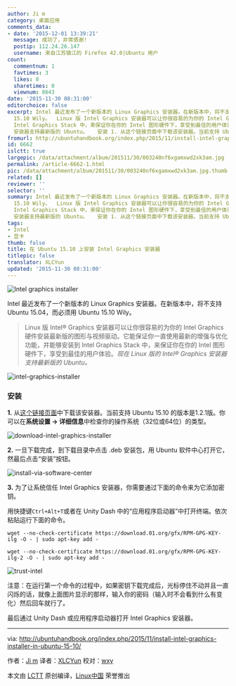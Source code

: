 ```yaml
---
author: Ji m
category: 桌面应用
comments_data:
- date: '2015-12-01 13:39:21'
  message: 成功了，非常感谢!
  postip: 112.24.26.147
  username: 来自江苏镇江的 Firefox 42.0|Ubuntu 用户
count:
  commentnum: 1
  favtimes: 3
  likes: 0
  sharetimes: 0
  viewnum: 8643
date: '2015-11-30 08:31:00'
editorchoice: false
excerpt: Intel 最近发布了一个新版本的 Linux Graphics 安装器。在新版本中，将不支持 Ubuntu 15.04，而必须用 Ubuntu
  15.10 Wily。  Linux 版 Intel Graphics 安装器可以让你很容易的为你的 Intel Graphics 硬件安装最新版的图形与视频驱动。它能保证你一直使用最新的增强与优化功能，并能够安装到
  Intel Graphics Stack 中，来保证你在你的 Intel 图形硬件下，享受到最佳的用户体验。现在 Linux 版的 Intel Graphics
  安装器支持最新版的 Ubuntu。   安装 1. 从这个链接页面中下载该安装器。当前支持 Ubuntu 15.10 的版本是1.2.1版。你可以在系统
fromurl: http://ubuntuhandbook.org/index.php/2015/11/install-intel-graphics-installer-in-ubuntu-15-10/
id: 6662
islctt: true
largepic: /data/attachment/album/201511/30/003240nf6xgamxwd2xk3am.jpg
permalink: /article-6662-1.html
pic: /data/attachment/album/201511/30/003240nf6xgamxwd2xk3am.jpg.thumb.jpg
related: []
reviewer: ''
selector: ''
summary: Intel 最近发布了一个新版本的 Linux Graphics 安装器。在新版本中，将不支持 Ubuntu 15.04，而必须用 Ubuntu
  15.10 Wily。  Linux 版 Intel Graphics 安装器可以让你很容易的为你的 Intel Graphics 硬件安装最新版的图形与视频驱动。它能保证你一直使用最新的增强与优化功能，并能够安装到
  Intel Graphics Stack 中，来保证你在你的 Intel 图形硬件下，享受到最佳的用户体验。现在 Linux 版的 Intel Graphics
  安装器支持最新版的 Ubuntu。   安装 1. 从这个链接页面中下载该安装器。当前支持 Ubuntu 15.10 的版本是1.2.1版。你可以在系统
tags:
- Intel
- 显卡
thumb: false
title: 在 Ubuntu 15.10 上安装 Intel Graphics 安装器
titlepic: false
translator: XLCYun
updated: '2015-11-30 08:31:00'
---
```


![Intel graphics installer](/data/attachment/album/201511/30/003240nf6xgamxwd2xk3am.jpg)


Intel 最近发布了一个新版本的 Linux Graphics 安装器。在新版本中，将不支持 Ubuntu 15.04，而必须用 Ubuntu 15.10 Wily。



> 
> Linux 版 Intel® Graphics 安装器可以让你很容易的为你的 Intel Graphics 硬件安装最新版的图形与视频驱动。它能保证你一直使用最新的增强与优化功能，并能够安装到 Intel Graphics Stack 中，来保证你在你的 Intel 图形硬件下，享受到最佳的用户体验。*现在 Linux 版的 Intel® Graphics 安装器支持最新版的 Ubuntu。*
> 
> 
> 


![intel-graphics-installer](/data/attachment/album/201511/30/003241fyk5kc3e2czv7vcq.jpg)


### 安装


**1.** 从[这个链接页面](https://01.org/linuxgraphics/downloads)中下载该安装器。当前支持 Ubuntu 15.10 的版本是1.2.1版。你可以在**系统设置 -> 详细信息**中检查你的操作系统（32位或64位）的类型。


![download-intel-graphics-installer](/data/attachment/album/201511/30/003242arvzzhivr9ih4dbd.jpg)


**2.** 一旦下载完成，到下载目录中点击 .deb 安装包，用 Ubuntu 软件中心打开它，然最后点击“安装”按钮。


![install-via-software-center](/data/attachment/album/201511/30/003242o7g51cdks0p9h375.jpg)


**3.** 为了让系统信任 Intel Graphics 安装器，你需要通过下面的命令来为它添加密钥。


用快捷键`Ctrl+Alt+T`或者在 Unity Dash 中的“应用程序启动器”中打开终端。依次粘贴运行下面的命令。



```
wget --no-check-certificate https://download.01.org/gfx/RPM-GPG-KEY-ilg -O - | sudo apt-key add -

wget --no-check-certificate https://download.01.org/gfx/RPM-GPG-KEY-ilg-2 -O - | sudo apt-key add -

```

![trust-intel](/data/attachment/album/201511/30/003243sjana404j0pyzwh4.jpg)


注意：在运行第一个命令的过程中，如果密钥下载完成后，光标停住不动并且一直闪烁的话，就像上面图片显示的那样，输入你的密码（输入时不会看到什么有变化）然后回车就行了。


最后通过 Unity Dash 或应用程序启动器打开 Intel Graphics 安装器。




---


via: <http://ubuntuhandbook.org/index.php/2015/11/install-intel-graphics-installer-in-ubuntu-15-10/>


作者：[Ji m](http://ubuntuhandbook.org/index.php/about/) 译者：[XLCYun](https://github.com/XLCYun) 校对：[wxy](https://github.com/wxy)


本文由 [LCTT](https://github.com/LCTT/TranslateProject) 原创编译，[Linux中国](https://linux.cn/) 荣誉推出